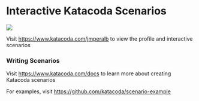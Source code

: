 # Interactive Katacoda Scenarios

[![](http://shields.katacoda.com/katacoda/jmperalb/count.svg)](https://www.katacoda.com/jmperalb "Get your profile on Katacoda.com")

Visit https://www.katacoda.com/jmperalb to view the profile and interactive scenarios

### Writing Scenarios
Visit https://www.katacoda.com/docs to learn more about creating Katacoda scenarios

For examples, visit https://github.com/katacoda/scenario-example

